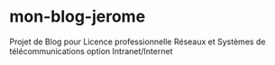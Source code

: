 mon-blog-jerome
===============

Projet de Blog pour Licence professionnelle Réseaux et Systèmes de télécommunications option Intranet/Internet
